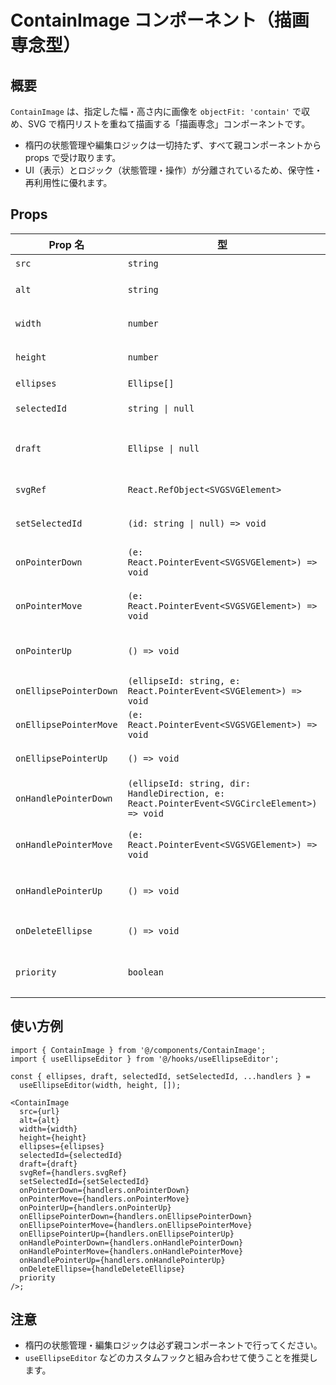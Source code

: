 # ContainImage コンポーネント（描画専念型）

## 概要

`ContainImage` は、指定した幅・高さ内に画像を `objectFit: 'contain'` で収め、SVG で楕円リストを重ねて描画する「描画専念」コンポーネントです。

- 楕円の状態管理や編集ロジックは一切持たず、すべて親コンポーネントから props で受け取ります。
- UI（表示）とロジック（状態管理・操作）が分離されているため、保守性・再利用性に優れます。

## Props

| Prop 名                | 型                                                                                           | 説明                           |
| ---------------------- | -------------------------------------------------------------------------------------------- | ------------------------------ |
| `src`                  | `string`                                                                                     | 画像 URL                       |
| `alt`                  | `string`                                                                                     | 画像の代替テキスト             |
| `width`                | `number`                                                                                     | 画像表示幅（px）               |
| `height`               | `number`                                                                                     | 画像表示高さ（px）             |
| `ellipses`             | `Ellipse[]`                                                                                  | 楕円リスト                     |
| `selectedId`           | `string \| null`                                                                             | 選択中楕円 ID                  |
| `draft`                | `Ellipse \| null`                                                                            | 描画中のドラフト楕円（省略可） |
| `svgRef`               | `React.RefObject<SVGSVGElement>`                                                             | SVG 要素への参照               |
| `setSelectedId`        | `(id: string \| null) => void`                                                               | 楕円選択ハンドラ               |
| `onPointerDown`        | `(e: React.PointerEvent<SVGSVGElement>) => void`                                             | SVG pointerDown ハンドラ       |
| `onPointerMove`        | `(e: React.PointerEvent<SVGSVGElement>) => void`                                             | SVG pointerMove ハンドラ       |
| `onPointerUp`          | `() => void`                                                                                 | SVG pointerUp ハンドラ         |
| `onEllipsePointerDown` | `(ellipseId: string, e: React.PointerEvent<SVGElement>) => void`                             | 楕円クリックハンドラ           |
| `onEllipsePointerMove` | `(e: React.PointerEvent<SVGSVGElement>) => void`                                             | 楕円移動中ハンドラ             |
| `onEllipsePointerUp`   | `() => void`                                                                                 | 楕円移動終了ハンドラ           |
| `onHandlePointerDown`  | `(ellipseId: string, dir: HandleDirection, e: React.PointerEvent<SVGCircleElement>) => void` | リサイズハンドル pointerDown   |
| `onHandlePointerMove`  | `(e: React.PointerEvent<SVGSVGElement>) => void`                                             | リサイズハンドル pointerMove   |
| `onHandlePointerUp`    | `() => void`                                                                                 | リサイズハンドル pointerUp     |
| `onDeleteEllipse`      | `() => void`                                                                                 | 選択中楕円の削除ハンドラ       |
| `priority`             | `boolean`                                                                                    | 画像の優先読み込み（省略可）   |

## 使い方例

```tsx
import { ContainImage } from '@/components/ContainImage';
import { useEllipseEditor } from '@/hooks/useEllipseEditor';

const { ellipses, draft, selectedId, setSelectedId, ...handlers } =
  useEllipseEditor(width, height, []);

<ContainImage
  src={url}
  alt={alt}
  width={width}
  height={height}
  ellipses={ellipses}
  selectedId={selectedId}
  draft={draft}
  svgRef={handlers.svgRef}
  setSelectedId={setSelectedId}
  onPointerDown={handlers.onPointerDown}
  onPointerMove={handlers.onPointerMove}
  onPointerUp={handlers.onPointerUp}
  onEllipsePointerDown={handlers.onEllipsePointerDown}
  onEllipsePointerMove={handlers.onEllipsePointerMove}
  onEllipsePointerUp={handlers.onEllipsePointerUp}
  onHandlePointerDown={handlers.onHandlePointerDown}
  onHandlePointerMove={handlers.onHandlePointerMove}
  onHandlePointerUp={handlers.onHandlePointerUp}
  onDeleteEllipse={handleDeleteEllipse}
  priority
/>;
```

## 注意

- 楕円の状態管理・編集ロジックは必ず親コンポーネントで行ってください。
- `useEllipseEditor` などのカスタムフックと組み合わせて使うことを推奨します。
